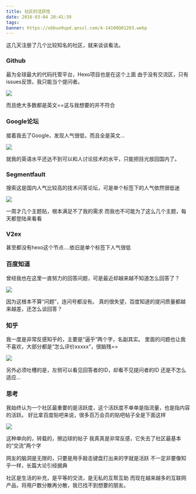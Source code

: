 ```yaml
---
title: 社区的活跃性
date: 2016-03-04 20:41:39
tags:
banner: https://obbuo9upd.qnssl.com/4-14100Q01203.webp
---
```

这几天注册了几个比较知名的社区，就来谈谈看法。
<!--more-->

### Github

最为全球最大的代码托管平台，Hexo项目也是在这个上面
由于没有交流区，只有issues反馈，我只能当个提问者。

![](https://obbuo9upd.qnssl.com/20160304201428.jpg)

而且绝大多数都是英文==这与我想要的并不符合

### Google论坛

接着我去了Google，发现人气很低，而且全是英文...

![](https://obbuo9upd.qnssl.com/20160304201650.jpg)

就我的英语水平还达不到可以和人讨论技术的水平，只能把目光放回国内了。

### Segmentfault

搜索这是国内人气比较高的技术问答论坛，可是单个标签下的人气依然很低迷

![](https://obbuo9upd.qnssl.com/20160304201942.jpg)

一周才几个主题贴，根本满足不了我的需求
而我也不可能为了这么几个主题，每天都登陆来看看

### V2ex

甚至都没有hexo这个节点....依旧是单个标签下人气很低

### 百度知道

曾经我也在这里一直努力的回答问题，可是最近却越来越不知道怎么回答了？

![](https://obbuo9upd.qnssl.com/20160304202514.jpg)

因为这根本不算“问题”，连问号都没有。
真的很失望，百度知道的提问质量都越来越差，还怎么谈回答？

### 知乎

我一度是非常反感知乎的，主要是“逼乎”两个字，名副其实。
里面的问题也让我不喜欢，大部分都是“怎么评价xxxxx”，很脑残==

![](https://obbuo9upd.qnssl.com/20160304203006.jpg)

另外必须吐槽的是，左侧可以看见回答者的ID，却看不见提问者的ID
还是不怎么适应...

### 思考

我始终认为一个社区最重要的是活跃度，这个活跃度不单单是指流量，也是指内容的活跃。
好比拿百度贴吧来说，很多百万会员的贴吧帖子全是下面这样

![](https://obbuo9upd.qnssl.com/20160304203332.jpg)

这种单向的，转载的，擦边球的帖子
我真真是非常反感，它失去了社区最基本的“交流”两个字

网友的脑洞是无限的，只要是用手敲击键盘打出来的字就是活跃
不一定非要像知乎一样，长篇大论引经据典

社区是生活的补充，是平等的交流，是无私的互帮互助
而现在越来越多的互联网产品，将用户数分散再分散，我已找不到想要的朋友。
